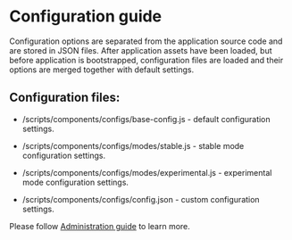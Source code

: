 # Configuration guide

Configuration options are separated from the application source code and are stored in JSON files.
After application assets have been loaded, but before application is bootstrapped,
configuration files are loaded and their options are merged together with default settings.

## Configuration files:

 - /scripts/components/configs/base-config.js - default configuration settings.

 - /scripts/components/configs/modes/stable.js - stable mode configuration settings.

 - /scripts/components/configs/modes/experimental.js - experimental mode configuration settings.

 - /scripts/components/configs/config.json - custom configuration settings.

Please follow [Administration guide](https://opennode.atlassian.net/wiki/display/WD/HomePort+configuration) to learn more.
